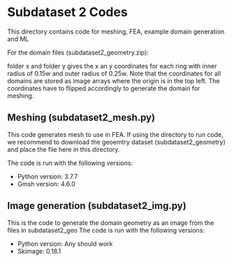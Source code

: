# Subdataset 2 Codes

This directory contains code for meshing, FEA, example domain generation and ML

For the domain files (subdataset2_geometry.zip): 

folder x and folder y gives the x an y coordinates for each ring with inner radius of 0.15w and outer radius of 0.25w. Note that the coordinates for all domains are stored as image arrays where the origin is in the top left. The coordinates have to flipped accordingly to generate the domain for meshing. 

## Meshing (subdataset2_mesh.py)
This code generates mesh to use in FEA. 
If using the directory to run code, we recommend to download the geoemtry dataset (subdataset2_geometry) and place the file here in this directory.

The code is run with the following versions:

* Python version: 3.7.7
* Gmsh version: 4.6.0

## Image generation (subdataset2_img.py)

This is the code to generate the domain geometry as an image from the files in subdataset2_geo
The code is run with the following versions:

* Python version: Any should work
* Skimage: 0.18.1

